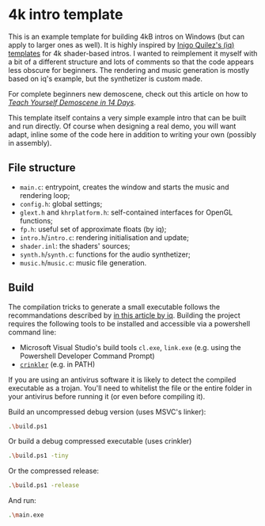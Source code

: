 # 4k intro template

This is an example template for building 4kB intros on Windows (but can apply to
larger ones as well). It is highly inspired by
[Inigo Quilez's (iq) templates](https://madethisthing.com/iq/Demo-Framework-4k)
for 4k shader-based intros. I wanted to reimplement it myself with a bit of
a different structure and lots of comments so that the code appears less obscure
for beginners. The rendering and music generation is mostly based on iq's example,
but the synthetizer is custom made.

For complete beginners new demoscene, check out this article on how to
[*Teach Yourself Demoscene in 14 Days*](https://github.com/psenough/teach_yourself_demoscene_in_14_days).

This template itself contains a very simple example intro that
can be built and run directly. Of course when designing a real demo, you will want adapt,
inline some of the code here in addition to writing your own (possibly in assembly).

## File structure

- `main.c`: entrypoint, creates the window and starts the music and rendering loop;
- `config.h`: global settings;
- `glext.h` and `khrplatform.h`: self-contained interfaces for OpenGL functions;
- `fp.h`: useful set of approximate floats (by iq);
- `intro.h`/`intro.c`: rendering initialisation and update;
- `shader.inl`: the shaders' sources;
- `synth.h`/`synth.c`: functions for the audio synthetizer;
- `music.h`/`music.c`: music file generation.

## Build

The compilation tricks to generate a small executable follows the recommandations described
by [in this article by iq](https://iquilezles.org/articles/compilingsmall/).
Building the project requires the following tools to be installed and accessible via a powershell
command line:

- Microsoft Visual Studio's build tools `cl.exe`, `link.exe`
(e.g. using the Powershell Developer Command Prompt)
- [`crinkler`](https://github.com/runestubbe/Crinkler) (e.g. in PATH)

If you are using an antivirus software it is likely to detect the compiled executable as
a trojan. You'll need to whitelist the file or the entire folder in your antivirus before running it
(or even before compiling it).

Build an uncompressed debug version (uses MSVC's linker):

```bash
.\build.ps1
```

Or build a debug compressed executable (uses crinkler)

```bash
.\build.ps1 -tiny
```

Or the compressed release:

```bash
.\build.ps1 -release
```

And run:

```bash
.\main.exe
```
